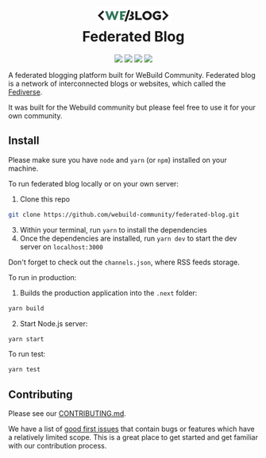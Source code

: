 <h1 align="center">
  <img src="./public/weblog.svg" height="36" alt="WeBlog" title="WeBlog" />
  <br />
  Federated Blog
</h1>
<p align="center">
  <a href="https://github.com/webuild-community/federated-blog"><img src="https://github.com/webuild-community/federated-blog/actions/workflows/deploy.yaml/badge.svg?branch=main" /></a>
<a href="https://github.com/webuild-community/federated-blog"><img src="https://github.com/webuild-community/federated-blog/actions/workflows/test.yaml/badge.svg?branch=main" /></a>
<a href="https://github.com/webuild-community/federated-blog"><img src="https://github.com/webuild-community/federated-blog/actions/workflows/lint.yaml/badge.svg?branch=main" /></a>
<a href="https://webuild.community"><img src="https://raw.githubusercontent.com/webuild-community/badge/master/svg/made.svg" /></a>
</p>

A federated blogging platform built for WeBuild Community. Federated blog is a
network of interconnected blogs or websites, which called the [Fediverse].

It was built for the Webuild community but please feel free to use it for your
own community.

[fediverse]: https://en.wikipedia.org/wiki/Fediverse

## Install

Please make sure you have `node` and `yarn` (or `npm`) installed on your
machine.

To run federated blog locally or on your own server:

1. Clone this repo

```sh
git clone https://github.com/webuild-community/federated-blog.git
```

3. Within your terminal, run `yarn` to install the dependencies
4. Once the dependencies are installed, run `yarn dev` to start the dev server
   on `localhost:3000`

Don't forget to check out the `channels.json`, where RSS feeds storage.

To run in production:

1. Builds the production application into the `.next` folder:

```sh
yarn build
```

2. Start Node.js server:

```sh
yarn start
```

To run test:

```sh
yarn test
```

## Contributing

Please see our [CONTRIBUTING.md](CONTRIBUTING.md).

We have a list of [good first issues] that contain bugs or features which have a
relatively limited scope. This is a great place to get started and get familiar
with our contribution process.

[good first issues]:
  https://github.com/webuild-community/federated-blog/labels/good%20first%20issue
